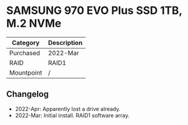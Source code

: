 # SAMSUNG 970 EVO Plus SSD 1TB, M.2 NVMe 

| Category          | Description           |
|-------------------|-----------------------|
| Purchased         | 2022-Mar              |
| RAID              | RAID1                 |
| Mountpoint        | /                     |

## Changelog
- 2022-Apr: Apparently lost a drive already.
- 2022-Mar: Initial install. RAID1 software array.
